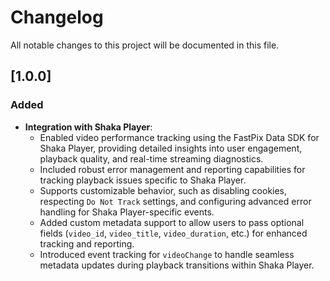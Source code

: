 # Changelog

All notable changes to this project will be documented in this file.

## [1.0.0]

### Added
- **Integration with Shaka Player**:
  - Enabled video performance tracking using the FastPix Data SDK for Shaka Player, providing detailed insights into user engagement, playback quality, and real-time streaming diagnostics.
  - Included robust error management and reporting capabilities for tracking playback issues specific to Shaka Player.
  - Supports customizable behavior, such as disabling cookies, respecting `Do Not Track` settings, and configuring advanced error handling for Shaka Player-specific events.
  - Added custom metadata support to allow users to pass optional fields (`video_id`, `video_title`, `video_duration`, etc.) for enhanced tracking and reporting.
  - Introduced event tracking for `videoChange` to handle seamless metadata updates during playback transitions within Shaka Player.
